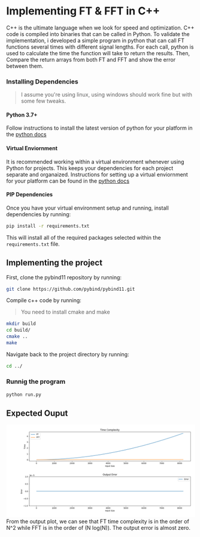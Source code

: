 # Implementing FT & FFT in C++ 
C++ is the ultimate language when we look for speed and optimization. C++ code is compiled into binaries that can be called in Python.
To validate the implementation, i developed a simple program in python that can call FT functions several times with different signal lengths. For each call, python is used to calculate the time the function will take to return the results. 
Then, Compare the return arrays from both FT and FFT and show the error between them.

### Installing Dependencies

> I assume you're using linux, using windows should work fine but with some few tweaks.

#### Python 3.7+

Follow instructions to install the latest version of python for your platform in the [python docs](https://docs.python.org/3/using/unix.html#getting-and-installing-the-latest-version-of-python)

#### Virtual Enviornment

It is recommended working within a virtual environment whenever using Python for projects. This keeps your dependencies for each project separate and organaized. Instructions for setting up a virtual enviornment for your platform can be found in the [python docs](https://packaging.python.org/guides/installing-using-pip-and-virtual-environments/)

#### PIP Dependencies

Once you have your virtual environment setup and running, install dependencies by running:

```bash
pip install -r requirements.txt
```

This will install all of the required packages selected within the `requirements.txt` file.

## Implementing the project

First, clone the pybind11 repository by running:

```bash
git clone https://github.com/pybind/pybind11.git
```

Compile c++ code by running:
> You need to install cmake and make
```bash
mkdir build
cd build/
cmake ..
make
```

Navigate back to the project directory by running: 
```bash
cd ../ 
```

### Runnig the program
```bash 
python run.py 
```

## Expected Ouput
![Output Plot](Output.png)
From the output plot, we can see that FT time complexity is in the order of N^2 while FFT is in the order of (N log(N)).
The output error is almost zero.
